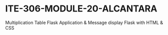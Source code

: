 # ITE-306-MODULE-20-ALCANTARA
Multiplication Table Flask Application &amp; Message display Flask with HTML &amp; CSS
